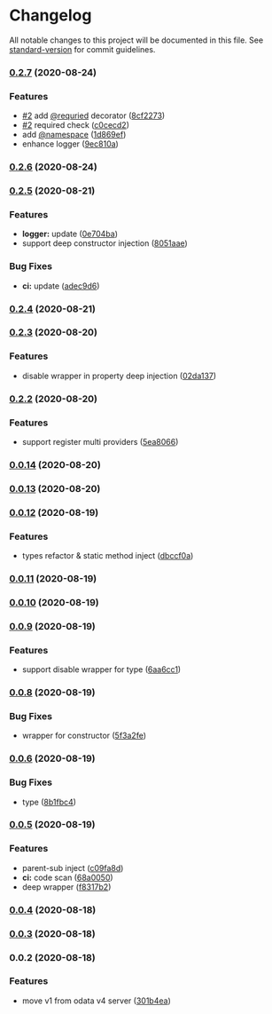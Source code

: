 # Changelog

All notable changes to this project will be documented in this file. See [standard-version](https://github.com/conventional-changelog/standard-version) for commit guidelines.

### [0.2.7](https://github.com/newdash/inject/compare/v0.2.6...v0.2.7) (2020-08-24)


### Features

* [#2](https://github.com/newdash/inject/issues/2) add [@requried](https://github.com/requried) decorator ([8cf2273](https://github.com/newdash/inject/commit/8cf22731db677e93e49de25650d4c3ed3c2117ff))
* [#2](https://github.com/newdash/inject/issues/2) required check ([c0cecd2](https://github.com/newdash/inject/commit/c0cecd2bc03f077fdc7208a7f29aca62ea4ec786))
* add [@namespace](https://github.com/namespace) ([1d869ef](https://github.com/newdash/inject/commit/1d869ef0c51115abebc61b0cc9e53ece6d9ed1cf))
* enhance logger ([9ec810a](https://github.com/newdash/inject/commit/9ec810a1eafdd223e46a0fa741c063be660df598))

### [0.2.6](https://github.com/newdash/inject/compare/v0.2.5...v0.2.6) (2020-08-24)

### [0.2.5](https://github.com/newdash/inject/compare/v0.2.4...v0.2.5) (2020-08-21)


### Features

* **logger:** update ([0e704ba](https://github.com/newdash/inject/commit/0e704bab790e302d1fd7d6ecd8f38bc9f8bcf642))
* support deep constructor injection ([8051aae](https://github.com/newdash/inject/commit/8051aae11abd9c6008df000e293ccd73417d0176))


### Bug Fixes

* **ci:** update ([adec9d6](https://github.com/newdash/inject/commit/adec9d6c18f5de6bf907ed9e0e2f2b1b545eb9fc))

### [0.2.4](https://github.com/newdash/inject/compare/v0.2.3...v0.2.4) (2020-08-21)

### [0.2.3](https://github.com/newdash/inject/compare/v0.2.2...v0.2.3) (2020-08-20)


### Features

* disable wrapper in property deep injection ([02da137](https://github.com/newdash/inject/commit/02da137c2943d3956413554525a7c5618cf503b6))

### [0.2.2](https://github.com/newdash/inject/compare/v0.0.14...v0.2.2) (2020-08-20)


### Features

* support register multi providers ([5ea8066](https://github.com/newdash/inject/commit/5ea80664555b5a7b54859a1ad1046a29513242a2))

### [0.0.14](https://github.com/newdash/inject/compare/v0.0.13...v0.0.14) (2020-08-20)

### [0.0.13](https://github.com/newdash/inject/compare/v0.0.12...v0.0.13) (2020-08-20)

### [0.0.12](https://github.com/newdash/inject/compare/v0.0.11...v0.0.12) (2020-08-19)


### Features

* types refactor & static method inject ([dbccf0a](https://github.com/newdash/inject/commit/dbccf0af48f5a565e6cb74b149c8b2ec4e8cd498))

### [0.0.11](https://github.com/newdash/inject/compare/v0.0.10...v0.0.11) (2020-08-19)

### [0.0.10](https://github.com/newdash/inject/compare/v0.0.9...v0.0.10) (2020-08-19)

### [0.0.9](https://github.com/newdash/inject/compare/v0.0.8...v0.0.9) (2020-08-19)


### Features

* support disable wrapper for type ([6aa6cc1](https://github.com/newdash/inject/commit/6aa6cc10a05675a8ebfc2b716f48f2c690d43c4c))

### [0.0.8](https://github.com/newdash/inject/compare/v0.0.6...v0.0.8) (2020-08-19)


### Bug Fixes

* wrapper for constructor ([5f3a2fe](https://github.com/newdash/inject/commit/5f3a2fe4159cb9de0bddd71b86fe717ebd10090d))

### [0.0.6](https://github.com/newdash/inject/compare/v0.0.5...v0.0.6) (2020-08-19)


### Bug Fixes

* type ([8b1fbc4](https://github.com/newdash/inject/commit/8b1fbc4df3514d3b16d6c2a122dba676d01fd0a7))

### [0.0.5](https://github.com/newdash/inject/compare/v0.0.4...v0.0.5) (2020-08-19)


### Features

* parent-sub inject ([c09fa8d](https://github.com/newdash/inject/commit/c09fa8d85f4c134c7d3c7b0c25f2ab483332831e))
* **ci:** code scan ([68a0050](https://github.com/newdash/inject/commit/68a00502250a60a5a35cf0b25a2e13e7859b037c))
* deep wrapper ([f8317b2](https://github.com/newdash/inject/commit/f8317b2a501c4ed379662c9e16c9d1ed5ba848d5))

### [0.0.4](https://github.com/newdash/inject/compare/v0.0.3...v0.0.4) (2020-08-18)

### [0.0.3](https://github.com/newdash/inject/compare/v0.0.2...v0.0.3) (2020-08-18)

### 0.0.2 (2020-08-18)


### Features

* move v1 from odata v4 server ([301b4ea](https://github.com/newdash/inject/commit/301b4ea49bf7de88e55f66997d05722e2da7d46d))
